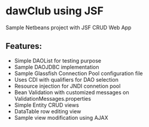 dawClub using JSF
==========

Sample Netbeans project with JSF CRUD Web App

Features:
-------------
- Simple DAOList for testing purpose
- Sample DAOJDBC implementation
- Sample Glassfish Connection Pool configuration file
- Uses CDI with qualifiers for DAO selection
- Resource injection for JNDI connetion pool
- Bean Validation with customized messages on ValidationMessages.properties
- Simple Entity CRUD views
- DataTable row editing view
- Sample view modification using AJAX
